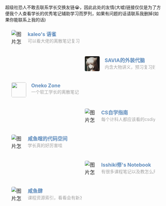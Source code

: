 
超级社恐人不敢去联系学长交换友链😭，因此此处的友情(大嘘)链接仅仅是为了方便我个人查看学长的优秀笔记辅助学习而罗列，如果有问题的话请联系我删掉(如果你能联系上我的话)

<div class="post-body">
   <div id="links">
      <style>
/* 用于大屏幕和小屏幕的通用样式 */
.card {
    width: 45%;
    font-size: 1rem;
    padding: 10px 20px;
    border-radius: 4px;
    transition-duration: 0.15s;
    margin-bottom: 1rem;
    display: flex;
 }
 .card:nth-child(odd) {
    float: left;
 }
 .card:nth-child(even) {
    float: right;
 }
 .card:hover {
    transform: scale(1.1);
    box-shadow: 0 2px 6px 0 rgba(0, 0, 0, 0.12), 0 0 6px 0 rgba(0, 0, 0, 0.04);
 }
 .card a {
    border: none;
 }
 .card .ava {
    width: 3rem!important;
    height: 3rem!important;
    margin: 0!important;
    margin-right: 1em!important;
    border-radius: 4px;
 }
 .card .card-header {
    font-style: italic;
    overflow: hidden;
    width: 100%;
 }
 .card .card-header a {
    font-style: normal;
    color: #608DBD;
    font-weight: bold;
    text-decoration: none;
 }
 .card .card-header a:hover {
    color: #d480aa;
    text-decoration: none;
 }
 .card .card-header .info {
    font-style: normal;
    color: #a3a3a3;
    font-size: 14px;
    min-width: 0;
    overflow: hidden;
    white-space: nowrap;
 }
 /* 媒体查询：小屏幕 */
 @media (max-width: 768px) {
    .card {
       width: 100%; /* 在小屏幕上显示为单列 */
       float: none; /* 清除浮动 */
    }
 }
      </style>
      <div class="links-content">
         <div class="link-navigation">
            <div class="card">
               <img class="ava"  src="https://mem.ac/static/90eadb74a3e2b2b292973e94aa43dbc3/5e011/c0GVbIoQ.webp" alt ="图片怎么加载不出来喵" />
               <div class="card-header">
                  <div>
                     <a href="https://www.yuque.com/linguisty/zju_courses/discrete " target=“_blank”>kaleo's 语雀</a>
                  </div>
                  <div class="info">可以看大佬的离散笔记复习</div>
               </div>
            </div>
            <div class="card">
               <img class="ava" src="https://raw.githubusercontent.com/InuiSana-Nimisora/ObsiProject/main/docs/image/savia.jpg" alt="图片怎么加载不出来喵" />
               <div class="card-header">
                  <div>
                     <a href="https://savia7582.github.io/Exterior/Physics/" target=“_blank”>SAVIA的外装代脑</a>
                  </div>
                  <div class="info">内含大物讲义，预习复习好手</div>
               </div>
            </div>
            <div class="card">
               <img class="ava" src="https://mms2.baidu.com/it/u=2334055062,411239629&fm=253&app=138&f=JPEG?w=500&h=500"/>
               <div class="card-header">
                  <div>
                     <a href="https://oneko.zone/zju/dm" target=“_blank”>Oneko Zone</a>
                  </div>
                  <div class="info">一个软工学长的离散笔记</div>
               </div>
            </div>
	        <div class="card">
               <img class="ava" src="https://csdiy.wiki/images/title.png" alt="图片怎么加载不出来喵" />
               <div class="card-header">
                  <div>
                     <a href="https://csdiy.wiki/" target=“_blank”>CS自学指南</a>
                  </div>
                  <div class="info">每个计科人都应该看的csdiy</div>
               </div>
            </div>
	        <div class="card">
               <img class="ava" src="https://xuan-insr.github.io/logo.ico" alt="图片怎么加载不出来喵" />
               <div class="card-header">
                  <div>
                     <a href="https://xuan-insr.github.io/" target=“_blank”>咸鱼暄的代码空间</a>
                  </div>
                  <div class="info">学长真的好厉害哇</div>
               </div>
            </div>
            <div class="card">
               <img class="ava" src="https://mem.ac/static/6176af283a34eb8081f85fa22a720398/b5c5b/7zWMuDsu.webp" alt="图片怎么加载不出来喵" />
               <div class="card-header">
                  <div>
                     <a href="https://note.isshikih.top/" target=“_blank”>Isshiki修's Notebook</a>
                  </div>
                  <div class="info">有很多课程笔记以及教怎么用reveal-md写Slides</div>
               </div>
            </div>
            <div class="card">
               <img class="ava" src="https://avatars.githubusercontent.com/u/117585872?s=200&v=4" alt="图片怎么加载不出来喵" />
               <div class="card-header">
                  <div>
                     <a href="https://www.yuque.com/xianyuxuan/saltfish_shop/course_res_index#yYO1p" target=“_blank”>咸鱼肆</a>
                  </div>
                  <div class="info">课程资源索引，看看会有新发现</div>
               </div>
            </div>
         </div>
      </div>
   </div>
</div>



